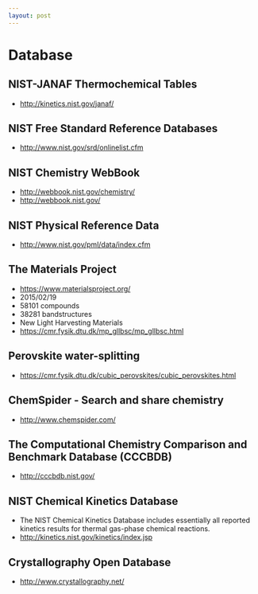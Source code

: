```yaml
---
layout: post
---
```


# Database

## NIST-JANAF Thermochemical Tables
* http://kinetics.nist.gov/janaf/

## NIST Free Standard Reference Databases
* http://www.nist.gov/srd/onlinelist.cfm

## NIST Chemistry WebBook
* http://webbook.nist.gov/chemistry/
* http://webbook.nist.gov/

## NIST Physical Reference Data
* http://www.nist.gov/pml/data/index.cfm

## The Materials Project
* https://www.materialsproject.org/
* 2015/02/19
* 58101 compounds
* 38281 bandstructures
* New Light Harvesting Materials
* https://cmr.fysik.dtu.dk/mp_gllbsc/mp_gllbsc.html

## Perovskite water-splitting
* https://cmr.fysik.dtu.dk/cubic_perovskites/cubic_perovskites.html

## ChemSpider - Search and share chemistry
* http://www.chemspider.com/

## The Computational Chemistry Comparison and Benchmark Database (CCCBDB)
* http://cccbdb.nist.gov/

## NIST Chemical Kinetics Database
* The NIST Chemical Kinetics Database includes essentially all reported kinetics results for thermal gas-phase chemical reactions.
* http://kinetics.nist.gov/kinetics/index.jsp

## Crystallography Open Database
* http://www.crystallography.net/
